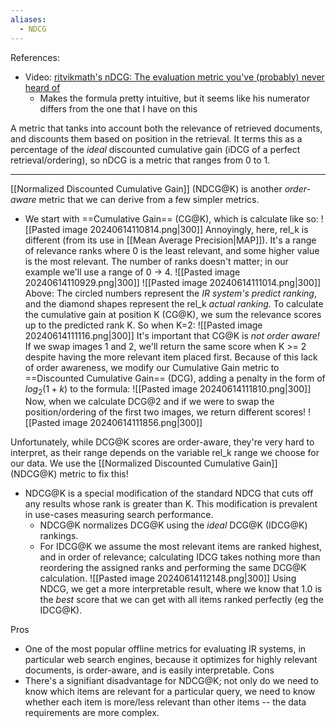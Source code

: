 ```yaml
---
aliases:
  - NDCG
---
```

References:
- Video: [ritvikmath's nDCG: The evaluation metric you've (probably) never heard of](https://youtu.be/BvRMAgx0mvA?si=fQI4Y6Q6nrgSNzNP)
	- Makes the formula pretty intuitive, but it seems like his numerator differs from the one that I have on this 

A metric that tanks into account both the relevance of retrieved documents, and discounts them based on position in the retrieval. It terms this as a percentage of the *ideal* discounted cumulative gain (iDCG of a perfect retrieval/ordering), so nDCG is a metric that ranges from 0 to 1.

----
 
 [[Normalized Discounted Cumulative Gain]] (NDCG@K) is another *order-aware* metric that we can derive from a few simpler metrics.
- We start with ==Cumulative Gain== (CG@K), which is calculate like so:
![[Pasted image 20240614110814.png|300]]
Annoyingly, here, rel_k is different (from its use in [[Mean Average Precision|MAP]]). It's a range of relevance ranks where 0 is the least relevant, and some higher value is the most relevant. The number of ranks doesn't matter; in our example we'll use a range of 0 -> 4.
![[Pasted image 20240614110929.png|300]]
![[Pasted image 20240614111014.png|300]]
Above: The circled numbers represent the *IR system's predict ranking*, and the diamond shapes represent the rel_k *actual ranking*.
To calculate the cumulative gain at position K (CG@K), we sum the relevance scores up to the predicted rank K. So when K=2:
![[Pasted image 20240614111116.png|300]]
It's important that CG@K is *not order aware!* If we swap images 1 and 2, we'll return the same score when K >= 2 despite having the more relevant item placed first.
Because of this lack of order awareness, we modify our Cumulative Gain metric to ==Discounted Cumulative Gain== (DCG), adding a penalty in the form of $log_2(1+k)$ to the formula:
![[Pasted image 20240614111810.png|300]]
Now, when we calculate DCG@2 and if we were to swap the position/ordering of the first two images, we return different scores!
![[Pasted image 20240614111856.png|300]]

Unfortunately, while DCG@K scores are order-aware, they're very hard to interpret, as their range depends on the variable rel_k range we choose for our data.
We use the [[Normalized Discounted Cumulative Gain]] (NDCG@K) metric to fix this!
- NDCG@K is a special modification of the standard NDCG that cuts off any results whose rank is greater than K. This modification is prevalent in use-cases measuring search performance.
	- NDCG@K normalizes DCG@K using the *ideal* DCG@K (IDCG@K) rankings.
	- For IDCG@K we assume the most relevant items are ranked highest, and in order of relevance; calculating IDCG takes nothing more than reordering the assigned ranks and performing the same DCG@K calculation.
![[Pasted image 20240614112148.png|300]]
Using NDCG, we get a more interpretable result, where we know that 1.0 is the *best* score that we can get with all items ranked perfectly (eg the IDCG@K).

Pros
- One of the most popular offline metrics for evaluating IR systems, in particular web search engines, because it optimizes for highly relevant documents, is order-aware, and is easily interpretable.
Cons
- There's a signifiant disadvantage for NDCG@K; not only do we need to know which items are relevant for a particular query, we need to know whether each item is more/less relevant than other items -- the data requirements are more complex.